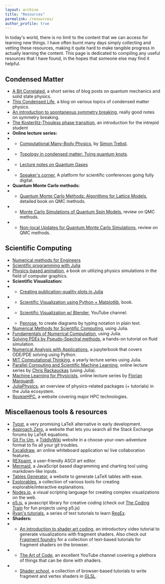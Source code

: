 ```yaml
---
layout: archive
title: "Resources"
permalink: /resources/
author_profile: true
---
```


In today's world, there is no limit to the content that we can access for learning new things. I have often burnt many days simply collecting and vetting these resources, making it quite hard to make tangible progress in actually learning the content. This page is dedicated to compiling any useful resources that I have found, in the hopes that someone else may find it helpful.

Condensed Matter
---
- [A Bit Correlated](https://tpolakovic.github.io/), a short series of blog posts on quantum mechanics and solid state physics.
- [This Condensed Life](https://thiscondensedlife.wordpress.com/), a blog on various topics of condensed matter physics.
- [An introduction to spontaneous symmetry breaking](https://scipost.org/10.21468/SciPostPhysLectNotes.11), really good notes on symmetry breaking.
- [The Kosterlitz-Thouless phase transition](https://arxiv.org/abs/2207.13748), an introduction for the intrepid student
- **Online lecture series:**
- - [Computational Many-Body Physics](http://www.thp.uni-koeln.de/trebst/Lectures/2021-CompManyBody.shtml), by [Simon Trebst](http://www.thp.uni-koeln.de/trebst/members.shtml).
- - [Topology in condensed matter: Tying quantum knots](https://topocondmat.org/).
- - [Lecture notes on Quantum Gases](https://pro.college-de-france.fr/jean.dalibard/index_en.html)
- - [Speaker's corner](https://virtualscienceforum.org/speakers-corner/), A platform for scientific conferences going fully digital.
- **Quantum Monte Carlo methods:**
- - [Quantum Monte Carlo Methods: Algorithms for Lattice Models](https://www.cambridge.org/core/books/quantum-monte-carlo-methods/AEA92390DA497360EEDA153CF1CEC7AC), detailed book on QMC methods.
- - [Monte Carlo Simulations of Quantum Spin Models](https://www.cond-mat.de/events/correl13/manuscripts/wessel.pdf), review on QMC methods. 
- - [Non-local Updates for Quantum Monte Carlo Simulations](http://www.thp.uni-koeln.de/trebst/pubs/APC00156.pdf), review on QMC methods.

Scientific Computing
---

- [Numerical methods for Engineers](https://folk.ntnu.no/leifh/teaching/tkt4140/._main000.html)
- [Scientific programming with Julia](https://juliateachingctu.github.io/Scientific-Programming-in-Julia/dev/)
- [Physics-based animation](https://iphys.files.wordpress.com/2020/01/erleben.ea05.pdf), a book on utilizing physics simulations in the field of computer graphics.
- **Scientific Visualization:**
- - [Creating publication-quality plots in Julia](https://nextjournal.com/leandromartinez98/tips-to-create-beautiful-publication-quality-plots-in-julia)
- - [Scientific Visualization using Python + Matplotlib](https://www.labri.fr/perso/nrougier/scientific-visualization.html), book.
- - [Scientific Visualization w/ Blender](https://www.youtube.com/c/CGFigures/featured), YouTube channel.
- - [Penrose](https://penrose.cs.cmu.edu/), to create diagrams by typing notation in plain text.
- [Numerical Methods for Scientific Computing](https://www.equalsharepress.com/media/NMFSC.pdf), using Julia. 
- [Fundamentals of Numerical Computation](http://tobydriscoll.net/fnc-julia/frontmatter.html), using Julia.
- [Solving PDEs by Pseudo-Spectral methods](https://rupakmukherjee.github.io/pseudo-spectral-crash-course/), a hands-on tutorial on fluid simulation.
- [Numerical Analysis with Applications](https://john-s-butler-dit.github.io/NumericalAnalysisBook/), a jupyterbook that covers ODE/PDE solving using Python.
- [MIT Computational Thinking](https://computationalthinking.mit.edu/), a yearly lecture series using Julia. 
- [Parallel Computing and Scientific Machine Learning](https://book.sciml.ai/), online lecture series by [Chris Rackauckas](https://chrisrackauckas.com/) (using Julia).
- [Machine Learning for Physicists](https://pad.gwdg.de/s/HJtiTE__U#), online lecture series by [Florian Marquardt](https://mpl.mpg.de/divisions/marquardt-division/).
- [JuliaPhysics](https://juliaphysics.github.io/latest/), an overview of physics-related packages (+ tutorials) in the Julia ecosystem.
- [RookieHPC](https://rookiehpc.github.io/), a website covering major HPC technologies.

Miscellaenous tools & resources
--- 

- [Typst](https://typst.app/), a very promising LaTeX alternative in early development.
- [Approach Zero](https://approach0.xyz/search/), a website that lets you search all the Stack Exchange forums by LaTeX equations.
- [Git Fix Um](http://sukima.github.io/GitFixUm/), a [TiddlyWiki](https://tiddlywiki.com/) website in a choose-your-own-adventure format to fix all your git troubles.
- [Excalidraw](https://excalidraw.com/), an online whiteboard application w/ live collaboration features.
- [REXpaint](https://kyzrati.itch.io/rexpaint), a user-friendly ASCII art editor.
- [Mermaid](https://mermaid-js.github.io/mermaid/#/), a JavaScript based diagramming and charting tool using markdown-like inputs. 
- [Tables Generator](https://www.tablesgenerator.com/), a website to generate LaTeX tables with ease.
- [Explorables](https://explorabl.es/tools/), a collection of various tools for creating explorable/interactive explanations.
- [Nodes.io](https://nodes.io/), a visual scripting language for creating complex visualizations on the web.
- [p5.js](https://p5js.org/), a javascript library for creative coding (check out [The Coding Train](https://www.youtube.com/channel/UCvjgXvBlbQiydffZU7m1_aw) for fun projects using p5.js)
- [Ryan's tutorials](https://ryanstutorials.net/regular-expressions-tutorial/regular-expressions-basics.php), a series of text tutorials to learn [RegEx](https://en.wikipedia.org/wiki/Regular_expression).
- **Shaders:**
- - [An introduction to shader art coding](https://www.youtube.com/watch?v=f4s1h2YETNY&t=1194s), an introductory video tutorial to generate visualizations with fragment shaders. Also check out [Fragment foundry](https://hughsk.io/fragment-foundry/chapters/01-hello-world.html) for a collection of text-based tutorials for fragment shaders on the browser.
- - [The Art of Code](https://www.youtube.com/@TheArtofCodeIsCool), an excellent YouTube channel covering a plethora of things that can be done with shaders.
- - [Shader school](https://github.com/stackgl/shader-school), a collection of browser-based tutorials to write fragment and vertex shaders in [GLSL](https://developer.mozilla.org/en-US/docs/Games/Techniques/3D_on_the_web/GLSL_Shaders).